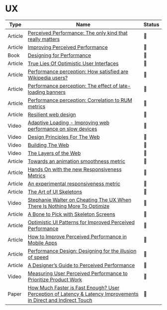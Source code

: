 # UX

| Type    | Name                                                                                                                                                                                    | Status          |
| ------- | --------------------------------------------------------------------------------------------------------------------------------------------------------------------------------------- | --------------- |
| Article | [Perceived Performance: The only kind that really matters](https://www.youtube.com/watch?v=USH4iPQ44LQ)                                                                                 | :bookmark_tabs: |
| Article | [Improving Perceived Performance](./improve-perceived-performance.pdf)                                                                                                                  | :bookmark_tabs: |
| Book    | [Designing for Performance](https://designingforperformance.com)                                                                                                                        | :bookmark_tabs: |
| Article | [True Lies Of Optimistic User Interfaces](https://www.smashingmagazine.com/2016/11/true-lies-of-optimistic-user-interfaces)                                                             | :bookmark_tabs: |
| Article | [Performance perception: How satisfied are Wikipedia users?](https://techblog.wikimedia.org/2019/05/29/performance-perception-how-satisfied-are-wikipedia-users)                        | :bookmark_tabs: |
| Article | [Performance perception: The effect of late-loading banners](https://techblog.wikimedia.org/2019/06/13/performance-perception-the-effect-of-late-loading-banners)                       | :bookmark_tabs: |
| Article | [Performance perception: Correlation to RUM metrics](https://techblog.wikimedia.org/2019/06/17/performance-perception-correlation-to-rum-metrics)                                       | :bookmark_tabs: |
| Article | [Resilient web design](https://resilientwebdesign.com)                                                                                                                                  | :bookmark_tabs: |
| Video   | [Adaptive Loading - Improving web performance on slow devices](https://www.youtube.com/watch?v=puUPpVrIRkc&t=488s)                                                                      | :bookmark_tabs: |
| Video   | [Design Principles For The Web](https://vimeo.com/496918165)                                                                                                                            | :bookmark_tabs: |
| Video   | [Building The Web](https://www.youtube.com/watch?v=b2PaxNwr9nI)                                                                                                                         | :bookmark_tabs: |
| Video   | [The Layers of the Web](https://www.youtube.com/watch?v=96DCTASFniI&list=PLgaHsrPMLcFBD8kHNmgeBstA3zOxY_x-j&index=3)                                                                    | :bookmark_tabs: |
| Article | [Towards an animation smoothness metric](https://web.dev/smoothness)                                                                                                                    | :bookmark_tabs: |
| Article | [Hands On with the new Responsiveness Metrics](https://calendar.perfplanet.com/2021/hands-on-with-the-new-responsiveness-metrics)                                                       | :bookmark_tabs: |
| Article | [An experimental responsiveness metric](https://web.dev/responsiveness)                                                                                                                 | :bookmark_tabs: |
| Article | [The Art of UI Skeletons](http://farmdev.com/thoughts/108/the-art-of-ui-skeletons)                                                                                                      | :bookmark_tabs: |
| Video   | [Stephanie Walter on Cheating The UX When There Is Nothing More To Optimize](https://vimeo.com/251825705)                                                                               | :bookmark_tabs: |
| Article | [A Bone to Pick with Skeleton Screens](https://www.viget.com/articles/a-bone-to-pick-with-skeleton-screens)                                                                             | :bookmark_tabs: |
| Article | [Optimistic UI Patterns for Improved Perceived Performance](https://simonhearne.com/2021/optimistic-ui-patterns)                                                                        | :bookmark_tabs: |
| Article | [How to Improve Perceived Performance in Mobile Apps](https://instamobile.io/mobile-design/perceived-performance-mobile-apps)                                                           | :bookmark_tabs: |
| Article | [Performance Design: Designing for the illusion of speed](https://uxdesign.cc/performance-design-designing-for-the-illusion-of-speed-576110e9e558)                                      | :bookmark_tabs: |
| Article | [A Designer’s Guide to Perceived Performance](https://marvelapp.com/blog/a-designers-guide-to-perceived-performance)                                                                    | :bookmark_tabs: |
| Video   | [Measuring User Perceived Performance to Prioritize Product Work](https://www.youtube.com/watch?v=tah_hbOc86w)                                                                          | :bookmark_tabs: |
| Paper   | [How Much Faster is Fast Enough? User Perception of Latency & Latency Improvements in Direct and Indirect Touch](https://www.tactuallabs.com/papers/howMuchFasterIsFastEnoughCHI15.pdf) | :bookmark_tabs: |
